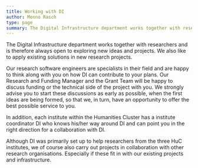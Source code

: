 ```yaml
---
title: Working with DI
author: Menno Rasch
type: page
summary: The Digital Infrastructure department works together with researchers and is therefore always open to new ideas and projects. We also like to apply existing solutions in new research projects.
---
```

The Digital Infrastructure department works together with researchers and is therefore always open to exploring new ideas and projects. We also like to apply existing solutions in new research projects.

Our research software engineers are specialists in their field and are happy to think along with you on how DI can contribute to your plans. Our Research and Funding Manager and the Grant Team will be happy to discuss funding or the technical side of the project with you. We strongly advise you to start these discussions as early as possible, when the first ideas are being formed, so that we, in turn, have an opportunity to offer the best possible service to you.

In addition, each institute within the Humanities Cluster has a institute coordinator DI who knows his/her way around DI and can point you in the right direction for a collaboration with DI.

Although DI was primarily set up to help researchers from the three HuC institutes, we of course also carry out projects in collaboration with other research organisations. Especially if these fit in with our existing projects and infrastructure.

